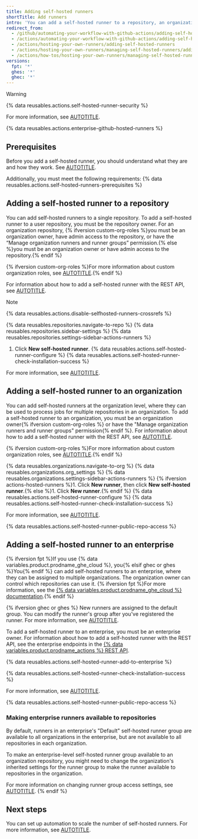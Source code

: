 ```yaml
---
title: Adding self-hosted runners
shortTitle: Add runners
intro: 'You can add a self-hosted runner to a repository, an organization, or an enterprise.'
redirect_from:
  - /github/automating-your-workflow-with-github-actions/adding-self-hosted-runners
  - /actions/automating-your-workflow-with-github-actions/adding-self-hosted-runners
  - /actions/hosting-your-own-runners/adding-self-hosted-runners
  - /actions/hosting-your-own-runners/managing-self-hosted-runners/adding-self-hosted-runners
  - /actions/how-tos/hosting-your-own-runners/managing-self-hosted-runners/adding-self-hosted-runners
versions:
  fpt: '*'
  ghes: '*'
  ghec: '*'
---
```


> [!WARNING]
> {% data reusables.actions.self-hosted-runner-security %}
>
> For more information, see [AUTOTITLE](/actions/security-for-github-actions/security-guides/security-hardening-for-github-actions).

{% data reusables.actions.enterprise-github-hosted-runners %}

## Prerequisites

Before you add a self-hosted runner, you should understand what they are and how they work. See [AUTOTITLE](/actions/concepts/runners/about-self-hosted-runners).

Additionally, you must meet the following requirements:
{% data reusables.actions.self-hosted-runners-prerequisites %}

## Adding a self-hosted runner to a repository

You can add self-hosted runners to a single repository. To add a self-hosted runner to a user repository, you must be the repository owner. For an organization repository, {% ifversion custom-org-roles %}you must be an organization owner, have admin access to the repository, or have the “Manage organization runners and runner groups” permission.{% else %}you must be an organization owner or have admin access to the repository.{% endif %}

{% ifversion custom-org-roles %}For more information about custom organization roles, see [AUTOTITLE](/organizations/managing-peoples-access-to-your-organization-with-roles/about-custom-organization-roles).{% endif %}

For information about how to add a self-hosted runner with the REST API, see [AUTOTITLE](/rest/actions/self-hosted-runners).

> [!NOTE]
> {% data reusables.actions.disable-selfhosted-runners-crossrefs %}

{% data reusables.repositories.navigate-to-repo %}
{% data reusables.repositories.sidebar-settings %}
{% data reusables.repositories.settings-sidebar-actions-runners %}
1. Click **New self-hosted runner**.
{% data reusables.actions.self-hosted-runner-configure %}
{% data reusables.actions.self-hosted-runner-check-installation-success %}

For more information, see [AUTOTITLE](/actions/hosting-your-own-runners/managing-self-hosted-runners/monitoring-and-troubleshooting-self-hosted-runners).

## Adding a self-hosted runner to an organization

You can add self-hosted runners at the organization level, where they can be used to process jobs for multiple repositories in an organization. To add a self-hosted runner to an organization, you must be an organization owner{% ifversion custom-org-roles %} or have the "Manage organization runners and runner groups" permission{% endif %}. For information about how to add a self-hosted runner with the REST API, see [AUTOTITLE](/rest/actions/self-hosted-runners).

{% ifversion custom-org-roles %}For more information about custom organization roles, see [AUTOTITLE](/organizations/managing-peoples-access-to-your-organization-with-roles/about-custom-organization-roles).{% endif %}

{% data reusables.organizations.navigate-to-org %}
{% data reusables.organizations.org_settings %}
{% data reusables.organizations.settings-sidebar-actions-runners %}
{% ifversion actions-hosted-runners %}1. Click **New runner**, then click **New self-hosted runner**.{% else %}1. Click **New runner**.{% endif %}
{% data reusables.actions.self-hosted-runner-configure %}
{% data reusables.actions.self-hosted-runner-check-installation-success %}

For more information, see [AUTOTITLE](/actions/hosting-your-own-runners/managing-self-hosted-runners/monitoring-and-troubleshooting-self-hosted-runners).

{% data reusables.actions.self-hosted-runner-public-repo-access %}

## Adding a self-hosted runner to an enterprise

{% ifversion fpt %}If you use {% data variables.product.prodname_ghe_cloud %}, you{% elsif ghec or ghes %}You{% endif %} can add self-hosted runners to an enterprise, where they can be assigned to multiple organizations. The organization owner can control which repositories can use it. {% ifversion fpt %}For more information, see the [{% data variables.product.prodname_ghe_cloud %} documentation](/enterprise-cloud@latest/actions/hosting-your-own-runners/managing-self-hosted-runners/adding-self-hosted-runners#adding-a-self-hosted-runner-to-an-enterprise).{% endif %}

{% ifversion ghec or ghes %}
New runners are assigned to the default group. You can modify the runner's group after you've registered the runner. For more information, see [AUTOTITLE](/actions/hosting-your-own-runners/managing-self-hosted-runners/managing-access-to-self-hosted-runners-using-groups#moving-a-self-hosted-runner-to-a-group).

To add a self-hosted runner to an enterprise, you must be an enterprise owner. For information about how to add a self-hosted runner with the REST API, see the enterprise endpoints in the [{% data variables.product.prodname_actions %} REST API](/rest/actions/self-hosted-runners).

{% data reusables.actions.self-hosted-runner-add-to-enterprise %}

{% data reusables.actions.self-hosted-runner-check-installation-success %}

For more information, see [AUTOTITLE](/actions/hosting-your-own-runners/managing-self-hosted-runners/monitoring-and-troubleshooting-self-hosted-runners).

{% data reusables.actions.self-hosted-runner-public-repo-access %}

### Making enterprise runners available to repositories

By default, runners in an enterprise's "Default" self-hosted runner group are available to all organizations in the enterprise, but are not available to all repositories in each organization.

To make an enterprise-level self-hosted runner group available to an organization repository, you might need to change the organization's inherited settings for the runner group to make the runner available to repositories in the organization.

For more information on changing runner group access settings, see [AUTOTITLE](/actions/hosting-your-own-runners/managing-self-hosted-runners/managing-access-to-self-hosted-runners-using-groups#changing-the-access-policy-of-a-self-hosted-runner-group).
{% endif %}

## Next steps

You can set up automation to scale the number of self-hosted runners. For more information, see [AUTOTITLE](/actions/reference/self-hosted-runners-reference#autoscaling).

